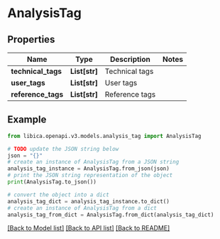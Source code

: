 # AnalysisTag


## Properties

Name | Type | Description | Notes
------------ | ------------- | ------------- | -------------
**technical_tags** | **List[str]** | Technical tags | 
**user_tags** | **List[str]** | User tags | 
**reference_tags** | **List[str]** | Reference tags | 

## Example

```python
from libica.openapi.v3.models.analysis_tag import AnalysisTag

# TODO update the JSON string below
json = "{}"
# create an instance of AnalysisTag from a JSON string
analysis_tag_instance = AnalysisTag.from_json(json)
# print the JSON string representation of the object
print(AnalysisTag.to_json())

# convert the object into a dict
analysis_tag_dict = analysis_tag_instance.to_dict()
# create an instance of AnalysisTag from a dict
analysis_tag_from_dict = AnalysisTag.from_dict(analysis_tag_dict)
```
[[Back to Model list]](../README.md#documentation-for-models) [[Back to API list]](../README.md#documentation-for-api-endpoints) [[Back to README]](../README.md)


